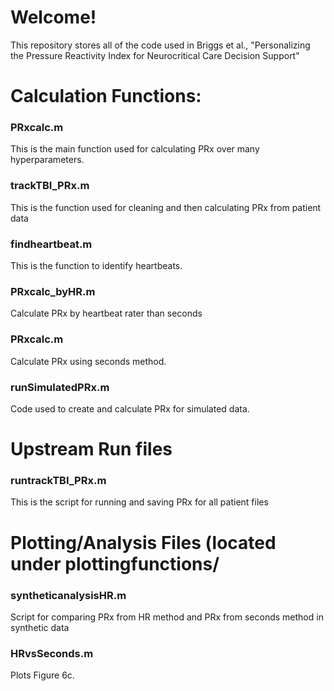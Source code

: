 # Welcome!
This repository stores all of the code used in Briggs et al., "Personalizing the Pressure Reactivity Index for Neurocritical Care Decision Support"

# Calculation Functions:
### PRxcalc.m
This is the main function used for calculating PRx over many hyperparameters.
### trackTBI_PRx.m
This is the function used for cleaning and then calculating PRx from patient data
### findheartbeat.m
This is the function to identify heartbeats.
### PRxcalc_byHR.m
Calculate PRx by heartbeat rater than seconds
### PRxcalc.m
Calculate PRx using seconds method.
### runSimulatedPRx.m
Code used to create and calculate PRx for simulated data.


# Upstream Run files
### runtrackTBI_PRx.m
This is the script for running and saving PRx for all patient files


# Plotting/Analysis Files (located under plottingfunctions/
### syntheticanalysisHR.m
Script for comparing PRx from HR method and PRx from seconds method in synthetic data

### HRvsSeconds.m
Plots Figure 6c.

